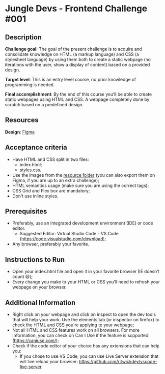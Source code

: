 # Jungle Devs - Frontend Challenge #001

  ## Description
  **Challenge goal**: The goal of the present challenge is to acquire and consolidate knowledge on HTML (a markup language) and CSS (a stylesheet language) by using them both to create a static webpage (no iterations with the user, show a display of content) based on a provided design.
  
  **Target level**: This is an entry level course, no prior knowledge of programming is needed.
  
  **Final accomplishment**: By the end of this course you'll be able to create static webpages using HTML and CSS. A webpage completely done by scratch based on a predefined design.
  
  
  ## Resources
  **Design**: [Figma](https://www.figma.com/file/iBxoiuoSXy3SiOAnwXo2Np/Frontend-%E2%80%93-Challenge-1)
  
  
  ## Acceptance criteria
  * Have HTML and CSS split in two files:
    * index.html;
    * styles.css.
  * Use the images from the [resource folder](/resources) (you can also export them on Figma, if you are up to an extra challenge);
  * HTML semantics usage (make sure you are using the correct tags);
  * CSS Grid and Flex box are mandatory;
  * Don't use inline styles.
  
## Prerequisites
  * Preferably, use an Integrated development environment (IDE) or code editor. 
    * Suggested Editor: Virtual Studio Code - VS Code (https://code.visualstudio.com/download);
  * Any browser, preferably your favorite.
  
## Instructions to Run
  * Open your index.html file and open it in your favorite browser (IE doesn't count 😆);
  * Every change you make to your HTML or CSS you'll need to refresh your webpage on your browser.
  
## Additional Information
  * Right click on your webpage and click on inspect to open the dev tools that will help your work. Use the elements tab (or inspector on firefox) to check the HTML and CSS you're applying to your webpage;
  * Not all HTML and CSS features work on all browsers. For more information, you can check on Can I Use if the feature is supported (https://caniuse.com/);
  * Check if the code editor of your choice has any extensions that can help you:
    * If you chose to use VS Code, you can use Live Server extension that will live reload your browser: https://github.com/ritwickdey/vscode-live-server.

